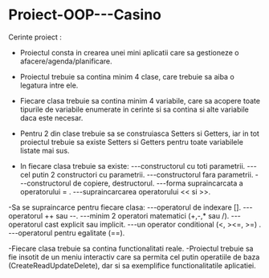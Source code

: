 # Proiect-OOP---Casino

Cerinte proiect :
- Proiectul consta in crearea unei mini aplicatii care sa gestioneze o afacere/agenda/planificare.
- Proiectul trebuie sa contina minim 4 clase, care trebuie sa aiba o legatura intre ele.
- Fiecare clasa trebuie sa contina minim 4 variabile, care sa acopere toate tipurile de variabile enumerate in cerinte si sa contina si alte variabile daca este necesar.

- Pentru 2 din clase trebuie sa se construiasca Setters si Getters, iar in tot proiectul trebuie sa existe Setters si Getters pentru toate variabilele listate mai sus. 

- In fiecare clasa trebuie sa existe:
---constructorul cu toti parametrii.
---cel putin 2 constructori cu parametrii.
---constructorul fara parametrii.
---constructorul de copiere, destructorul.
---forma supraincarcata a operatorului = .
---supraincarcarea operatorului << si >>.

-Sa se supraincarce pentru fiecare clasa:
---operatorul de indexare [].
---operatorul ++ sau --.
---minim 2 operatori matematici (+,-,* sau /).
---operatorul cast explicit sau implicit.
---un operator conditional (<, ><=, >=) .
---operatorul pentru egalitate (==). 

-Fiecare clasa trebuie sa contina functionalitati reale.
-Proiectul trebuie sa fie insotit de un meniu interactiv care sa permita cel putin operatiile de baza (CreateReadUpdateDelete), dar si sa exemplifice functionalitatile aplicatiei.

